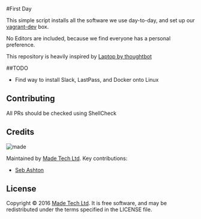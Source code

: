 #First Day

This simple script installs all the software we use day-to-day, and set up our [vagrant-dev](https://github.com/madetech/vagrant-dev) box.

No Editors are included, because we find everyone has a personal preference.

This repository is heavily inspired by [Laptop by thoughtbot](https://github.com/thoughtbot/laptop)

##TODO

- Find way to install Slack, LastPass, and Docker onto Linux

## Contributing

All PRs should be checked using ShellCheck

## Credits

![made](https://s3-eu-west-1.amazonaws.com/made-assets/googleapps/google-apps.png)

Maintained by [Made Tech Ltd](https://www.madetech.com/). Key contributions:

* [Seb Ashton](https://github.com/sebashton)

## License
Copyright © 2016 [Made Tech Ltd](https://www.madetech.com/). It is free software, and may be redistributed under the terms specified in the LICENSE file.
